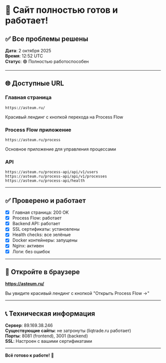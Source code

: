 # 🎉 Сайт полностью готов и работает!

## ✅ Все проблемы решены

**Дата**: 2 октября 2025  
**Время**: 12:52 UTC  
**Статус**: 🟢 Полностью работоспособен

---

## 🌐 Доступные URL

### Главная страница

```
https://asteum.ru/
```

Красивый лендинг с кнопкой перехода на Process Flow

### Process Flow приложение

```
https://asteum.ru/process
```

Основное приложение для управления процессами

### API

```
https://asteum.ru/process-api/api/v1/users
https://asteum.ru/process-api/api/v1/processes
https://asteum.ru/process-api/health
```

---

## ✅ Проверено и работает

- [x] Главная страница: 200 OK
- [x] Process Flow: работает
- [x] Backend API: работает
- [x] SSL сертификаты: установлены
- [x] Health checks: все зелёные
- [x] Docker контейнеры: запущены
- [x] Nginx: активен
- [x] Логи: без ошибок

---

## 🚀 Откройте в браузере

**https://asteum.ru/**

Вы увидите красивый лендинг с кнопкой "Открыть Process Flow →"

---

## 📞 Техническая информация

**Сервер**: 89.169.38.246  
**Существующие сайты**: не затронуты (liqtrade.ru работает)  
**Порты**: 8081 (frontend), 3001 (backend)  
**SSL**: Настроен с вашими сертификатами

---

**Всё готово к работе!** 🎊
